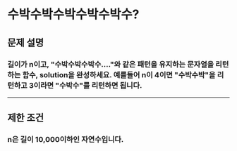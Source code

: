 # 수박수박수박수박수박수?
## 문제 설명
### 길이가 n이고, "수박수박수박수...."와 같은 패턴을 유지하는 문자열을 리턴하는 함수, solution을 완성하세요. 예를들어 n이 4이면 "수박수박"을 리턴하고 3이라면 "수박수"를 리턴하면 됩니다.
***
## 제한 조건
### n은 길이 10,000이하인 자연수입니다.